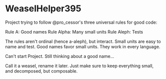 # WeaselHelper395

Project trying to follow @pro_cessor's three universal rules for good code: 

Rule A: Good names
Rule Alpha: Many small units
Rule Aleph: Tests

The rules aren't ordinal (hence a-aleph), but interact. Small units are easy to name and test. Good names favor small units. They work in every language.



Can't start Project.
Still thinking about a good name...



Call it a weasel, rename it later. Just make sure to keep everything small, and decomposed, but composable.
